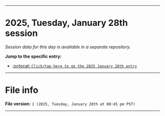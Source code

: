 
***

# 2025, Tuesday, January 28th session

_Session data for this day is available in a separate repository._

**Jump to the specific entry:**

- [:octocat: `Click/tap here to go the 2025 January 28th entry`](https://github.com/seanpm2001/SeansLifeArchive_Images_TinyTower_Y2025/tree/SeansLifeArchive_Images_TinyTower_Y2025_Main-dev/2025/01_January/28/)

***

# File info

**File version:** `1 (2025, Tuesday, January 28th at 08:45 pm PST)`

***
